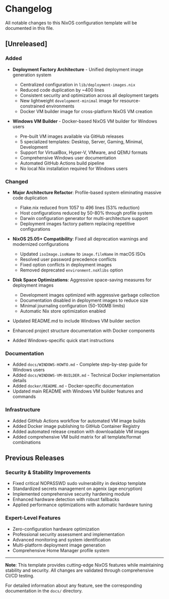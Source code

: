 # Changelog

All notable changes to this NixOS configuration template will be documented in this file.

## [Unreleased]

### Added

- **Deployment Factory Architecture** - Unified deployment image generation system
  - Centralized configuration in `lib/deployment-images.nix`
  - Reduced code duplication by ~400 lines
  - Consistent security and optimization across all deployment targets
  - New lightweight `development-minimal` image for resource-constrained environments
  - Docker VM builder image for cross-platform NixOS VM creation

- **Windows VM Builder** - Docker-based NixOS VM builder for Windows users
  - Pre-built VM images available via GitHub releases
  - 5 specialized templates: Desktop, Server, Gaming, Minimal, Development
  - Support for VirtualBox, Hyper-V, VMware, and QEMU formats
  - Comprehensive Windows user documentation
  - Automated GitHub Actions build pipeline
  - No local Nix installation required for Windows users

### Changed

- **Major Architecture Refactor**: Profile-based system eliminating massive code duplication
  - Flake.nix reduced from 1057 to 496 lines (53% reduction)
  - Host configurations reduced by 50-80% through profile system
  - Darwin configuration generator for multi-architecture support
  - Deployment images factory pattern replacing repetitive configurations

- **NixOS 25.05+ Compatibility**: Fixed all deprecation warnings and modernized
  configurations
  - Updated `isoImage.isoName` to `image.fileName` in macOS ISOs
  - Resolved user password precedence conflicts
  - Fixed option conflicts in deployment images
  - Removed deprecated `environment.noXlibs` option

- **Disk Space Optimizations**: Aggressive space-saving measures for deployment
  images
  - Development images optimized with aggressive garbage collection
  - Documentation disabled in deployment images to reduce size
  - Minimal journaling configuration (50-100MB limits)
  - Automatic Nix store optimization enabled

- Updated README.md to include Windows VM builder section

- Enhanced project structure documentation with Docker components

- Added Windows-specific quick start instructions

### Documentation

- Added `docs/WINDOWS-HOWTO.md` - Complete step-by-step guide for Windows users
- Added `docs/WINDOWS-VM-BUILDER.md` - Technical Docker implementation details
- Added `docker/README.md` - Docker-specific documentation
- Updated main README with Windows VM builder features and commands

### Infrastructure

- Added GitHub Actions workflow for automated VM image builds
- Added Docker image publishing to GitHub Container Registry
- Added automated release creation with downloadable VM images
- Added comprehensive VM build matrix for all template/format combinations

## Previous Releases

### Security & Stability Improvements

- Fixed critical NOPASSWD sudo vulnerability in desktop template
- Standardized secrets management on agenix (age encryption)
- Implemented comprehensive security hardening module
- Enhanced hardware detection with robust fallbacks
- Applied performance optimizations with automatic hardware tuning

### Expert-Level Features

- Zero-configuration hardware optimization
- Professional security assessment and implementation
- Advanced monitoring and system identification
- Multi-platform deployment image generation
- Comprehensive Home Manager profile system

---

**Note**: This template provides cutting-edge NixOS features while maintaining stability and
security. All changes are validated through comprehensive CI/CD testing.

For detailed information about any feature, see the corresponding documentation in the `docs/` directory.
